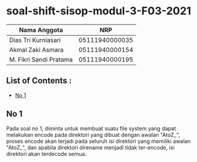 # soal-shift-sisop-modul-3-F03-2021

Nama Anggota | NRP
------------------- | --------------		
Dias Tri Kurniasari | 05111940000035
Akmal Zaki Asmara | 05111940000154
M. Fikri Sandi Pratama | 05111940000195

## List of Contents :
- [No 1](#no-1)
  
## No 1
Pada soal no 1, diminta untuk membuat suatu file system yang dapat melakukan encode pada direktori yang dibuat dengan awalan "AtoZ_", proses encode akan terjadi pada seluruh isi direktori yang memiliki awalan "AtoZ_", dan apabila direktori direname menjadi tidak ter-encode, isi direktori akan terdecode semua.
